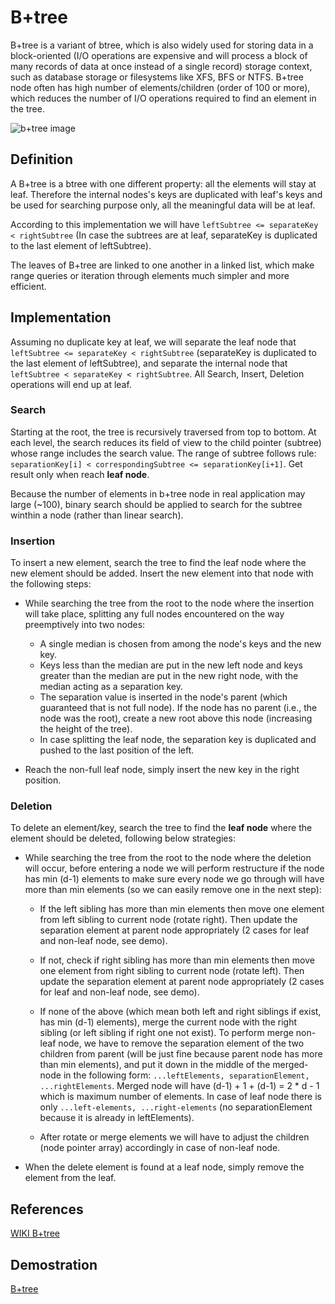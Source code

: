 # B+tree

B+tree is a variant of btree, which is also widely used for storing data in a block-oriented (I/O operations are expensive and will process a block of many records of data at once instead of a single record) storage context, such as database storage or filesystems like XFS, BFS or NTFS. B+tree node often has high number of elements/children (order of 100 or more), which reduces the number of I/O operations required to find an element in the tree.

![b+tree image](https://codetube-vn.web.app/images/bplustree.png "B+tree")

<!-- separation -->

## Definition

A B+tree is a btree with one different property: all the elements will stay at leaf. Therefore the internal nodes's keys are duplicated with leaf's keys and be used for searching purpose only, all the meaningful data will be at leaf.

According to this implementation we will have `leftSubtree <= separateKey < rightSubtree` (In case the subtrees are at leaf, separateKey is duplicated to the last element of leftSubtree).

The leaves of B+tree are linked to one another in a linked list, which make range queries or iteration through elements much simpler and more efficient.

## Implementation

Assuming no duplicate key at leaf, we will separate the leaf node that `leftSubtree <= separateKey < rightSubtree` (separateKey is duplicated to the last element of leftSubtree), and separate the internal node that `leftSubtree < separateKey < rightSubtree`. All Search, Insert, Deletion operations will end up at leaf.

### Search

Starting at the root, the tree is recursively traversed from top to bottom. At each level, the search reduces its field of view to the child pointer (subtree) whose range includes the search value. The range of subtree follows rule: `separationKey[i] < correspondingSubtree <= separationKey[i+1]`. Get result only when reach **leaf node**.

Because the number of elements in b+tree node in real application may large (~100), binary search should be applied to search for the subtree winthin a node (rather than linear search).

### Insertion

To insert a new element, search the tree to find the leaf node where the new element should be added. Insert the new element into that node with the following steps:

- While searching the tree from the root to the node where the insertion will take place, splitting any full nodes encountered on the way preemptively into two nodes:

  - A single median is chosen from among the node's keys and the new key.
  - Keys less than the median are put in the new left node and keys greater than the median are put in the new right node, with the median acting as a separation key.
  - The separation value is inserted in the node's parent (which guaranteed that is not full node). If the node has no parent (i.e., the node was the root), create a new root above this node (increasing the height of the tree).
  - In case splitting the leaf node, the separation key is duplicated and pushed to the last position of the left.

- Reach the non-full leaf node, simply insert the new key in the right position.

### Deletion

To delete an element/key, search the tree to find the **leaf node** where the element should be deleted, following below strategies:

- While searching the tree from the root to the node where the deletion will occur, before entering a node we will perform restructure if the node has min (d-1) elements to make sure every node we go through will have more than min elements (so we can easily remove one in the next step):

  - If the left sibling has more than min elements then move one element from left sibling to current node (rotate right). Then update the separation element at parent node appropriately (2 cases for leaf and non-leaf node, see demo).

  - If not, check if right sibling has more than min elements then move one element from right sibling to current node (rotate left). Then update the separation element at parent node appropriately (2 cases for leaf and non-leaf node, see demo).

  - If none of the above (which mean both left and right siblings if exist, has min (d-1) elements), merge the current node with the right sibling (or left sibling if right one not exist). To perform merge non-leaf node, we have to remove the separation element of the two children from parent (will be just fine because parent node has more than min elements), and put it down in the middle of the merged-node in the following form: `...leftElements, separationElement, ...rightElements`. Merged node will have (d-1) + 1 + (d-1) = 2 * d - 1 which is maximum number of elements. In case of leaf node there is only `...left-elements, ...right-elements` (no separationElement because it is already in leftElements).

  - After rotate or merge elements we will have to adjust the children (node pointer array) accordingly in case of non-leaf node.

- When the delete element is found at a leaf node, simply remove the element from the leaf.

## References

[WIKI B+tree](https://en.wikipedia.org/wiki/B%2B_tree)

## Demostration

[B+tree](https://codetube-vn.web.app/bplustree)
